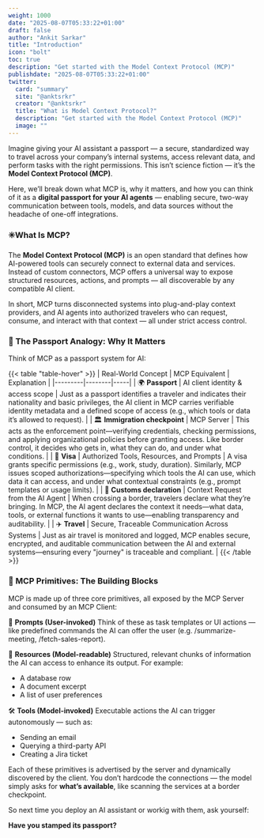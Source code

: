```yaml
---
weight: 1000
date: "2025-08-07T05:33:22+01:00"
draft: false
author: "Ankit Sarkar"
title: "Introduction"
icon: "bolt"
toc: true
description: "Get started with the Model Context Protocol (MCP)"
publishdate: "2025-08-07T05:33:22+01:00"
twitter:
  card: "summary"
  site: "@anktsrkr"
  creator: "@anktsrkr"
  title: "What is Model Context Protocol?"
  description: "Get started with the Model Context Protocol (MCP)"
  image: ""
---
```

Imagine giving your AI assistant a passport — a secure, standardized way to travel across your company’s internal systems, access relevant data, and perform tasks with the right permissions. This isn’t science fiction — it’s the **Model Context Protocol (MCP)**.

Here, we’ll break down what MCP is, why it matters, and how you can think of it as a **digital passport for your AI agents** — enabling secure, two-way communication between tools, models, and data sources without the headache of one-off integrations.

 ### ✳️What Is MCP?

The **Model Context Protocol (MCP)** is an open standard that defines how AI-powered tools can securely connect to external data and services. Instead of custom connectors, MCP offers a universal way to expose structured resources, actions, and prompts — all discoverable by any compatible AI client.

In short, MCP turns disconnected systems into plug-and-play context providers, and AI agents into authorized travelers who can request, consume, and interact with that context — all under strict access control.

 ### 🎒 The Passport Analogy: Why It Matters
 
Think of MCP as a passport system for AI:

{{< table "table-hover" >}}
| Real-World Concept | MCP Equivalent | Explanation |
|---------|--------|-----|
| 🌍 **Passport** | AI client identity & access scope | Just as a passport identifies a traveler and indicates their nationality and basic privileges, the AI client in MCP carries verifiable identity metadata and a defined scope of access (e.g., which tools or data it’s allowed to request).
 |
| 🏛️ **Immigration checkpoint** | MCP Server | This acts as the enforcement point—verifying credentials, checking permissions, and applying organizational policies before granting access. Like border control, it decides who gets in, what they can do, and under what conditions.
 |
| 📜 **Visa**  | Authorized Tools, Resources, and Prompts | A visa grants specific permissions (e.g., work, study, duration). Similarly, MCP issues scoped authorizations—specifying which tools the AI can use, which data it can access, and under what contextual constraints (e.g., prompt templates or usage limits).
 |
| 🔎 **Customs declaration**  | Context Request from the AI Agent | When crossing a border, travelers declare what they’re bringing. In MCP, the AI agent declares the context it needs—what data, tools, or external functions it wants to use—enabling transparency and auditability.
 |
| ✈️ **Travel** | Secure, Traceable Communication Across Systems | Just as air travel is monitored and logged, MCP enables secure, encrypted, and auditable communication between the AI and external systems—ensuring every "journey" is traceable and compliant.
 |
{{< /table >}}

### 🧱 MCP Primitives: The Building Blocks
MCP is made up of three core primitives, all exposed by the MCP Server and consumed by an MCP Client:

🧩 **Prompts (User-invoked)**
Think of these as task templates or UI actions — like predefined commands the AI can offer the user (e.g. /summarize-meeting, /fetch-sales-report).

📂 **Resources (Model-readable)**
Structured, relevant chunks of information the AI can access to enhance its output. For example:
 - A database row
 - A document excerpt
 - A list of user preferences

🛠️ **Tools (Model-invoked)**
Executable actions the AI can trigger autonomously — such as:
 - Sending an email
 - Querying a third-party API
 - Creating a Jira ticket

Each of these primitives is advertised by the server and dynamically discovered by the client. You don’t hardcode the connections — the model simply asks for **what’s available**, like scanning the services at a border checkpoint.

So next time you deploy an AI assistant or workig with them, ask yourself:

**Have you stamped its passport?**


